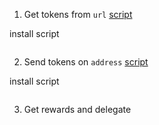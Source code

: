 1. Get tokens from `url`
[script]()

install script
```
```
2. Send tokens on `address`
[script]()

install script
```
```
3. Get rewards and delegate
